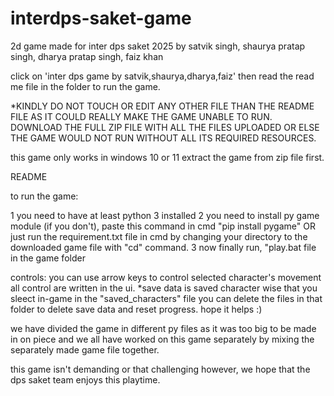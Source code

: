 # interdps-saket-game
2d game made for inter dps saket 2025 by satvik singh, shaurya pratap singh, dharya pratap singh, faiz khan


click on 
'inter dps game by satvik,shaurya,dharya,faiz'
then read the read me file in the folder to run the game.

*KINDLY DO NOT TOUCH OR EDIT ANY OTHER FILE THAN THE README FILE AS IT COULD REALLY MAKE THE GAME UNABLE TO RUN.
DOWNLOAD THE FULL ZIP FILE WITH ALL THE FILES UPLOADED OR ELSE THE GAME WOULD NOT RUN WITHOUT ALL ITS REQUIRED RESOURCES.

this game only works in windows 10 or 11
extract the game from zip file first.

README

to run the game:

1 you need to have at least python 3 installed 
2 you need to install py game module 
  (if you don't), paste this command in cmd  "pip install pygame" OR just run the requirement.txt file in cmd by changing your directory to the downloaded game file with "cd" command.
3 now finally run, "play.bat file in the game folder

controls:
you can use arrow keys to control selected character's movement
all control are written in the ui.
*save data is saved character wise that you sleect in-game in the "saved_characters"
file you can delete the files in that folder to delete save data and reset progress.
hope it helps :)

we have divided the game in different py files as it was too big to be made in on piece and we all have worked on this game separately by mixing the separately made game file together.


this game isn't demanding or that challenging however, we hope that the dps saket team enjoys this playtime.
